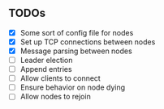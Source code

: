 

## TODOs
- [x] Some sort of config file for nodes
- [x] Set up TCP connections between nodes
- [x] Message parsing between nodes
- [ ] Leader election
- [ ] Append entries
- [ ] Allow clients to connect
- [ ] Ensure behavior on node dying
- [ ] Allow nodes to rejoin